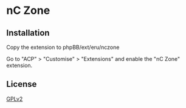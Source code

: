 # nC Zone

## Installation

Copy the extension to phpBB/ext/eru/nczone

Go to "ACP" > "Customise" > "Extensions" and enable the "nC Zone" extension.

## License

[GPLv2](LICENSE)
